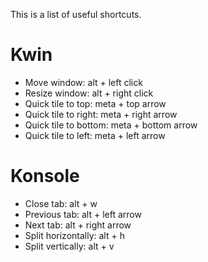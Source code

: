 This is a list of useful shortcuts.

# Kwin

* Move window: alt + left click
* Resize window: alt + right click
* Quick tile to top: meta + top arrow
* Quick tile to right: meta + right arrow
* Quick tile to bottom: meta + bottom arrow
* Quick tile to left: meta + left arrow

# Konsole

* Close tab: alt + w
* Previous tab: alt + left arrow
* Next tab: alt + right arrow
* Split horizontally: alt + h
* Split vertically: alt + v